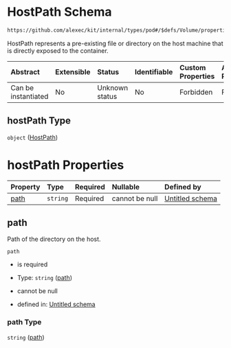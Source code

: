 # HostPath Schema

```txt
https://github.com/alexec/kit/internal/types/pod#/$defs/Volume/properties/hostPath
```

HostPath represents a pre-existing file or directory on the host machine that is directly exposed to the container.

| Abstract            | Extensible | Status         | Identifiable | Custom Properties | Additional Properties | Access Restrictions | Defined In                                                            |
| :------------------ | :--------- | :------------- | :----------- | :---------------- | :-------------------- | :------------------ | :-------------------------------------------------------------------- |
| Can be instantiated | No         | Unknown status | No           | Forbidden         | Forbidden             | none                | [pod.schema.json\*](../../out/pod.schema.json "open original schema") |

## hostPath Type

`object` ([HostPath](pod-defs-hostpath.md))

# hostPath Properties

| Property      | Type     | Required | Nullable       | Defined by                                                                                                                                 |
| :------------ | :------- | :------- | :------------- | :----------------------------------------------------------------------------------------------------------------------------------------- |
| [path](#path) | `string` | Required | cannot be null | [Untitled schema](pod-defs-hostpath-properties-path.md "https://github.com/alexec/kit/internal/types/pod#/$defs/HostPath/properties/path") |

## path

Path of the directory on the host.

`path`

*   is required

*   Type: `string` ([path](pod-defs-hostpath-properties-path.md))

*   cannot be null

*   defined in: [Untitled schema](pod-defs-hostpath-properties-path.md "https://github.com/alexec/kit/internal/types/pod#/$defs/HostPath/properties/path")

### path Type

`string` ([path](pod-defs-hostpath-properties-path.md))
